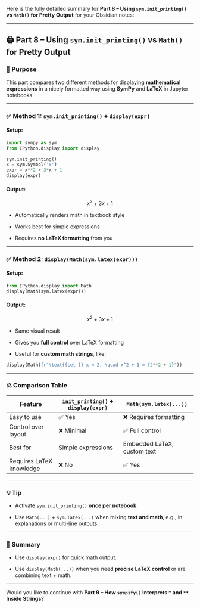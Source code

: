Here is the fully detailed summary for **Part 8 – Using `sym.init_printing()` vs `Math()` for Pretty Output** for your Obsidian notes:

---

## 🖨️ Part 8 – Using `sym.init_printing()` vs `Math()` for Pretty Output

### 📌 Purpose

This part compares two different methods for displaying **mathematical expressions** in a nicely formatted way using **SymPy** and **LaTeX** in Jupyter notebooks.

---

### ✅ Method 1: `sym.init_printing()` + `display(expr)`

#### Setup:

```python
import sympy as sym
from IPython.display import display

sym.init_printing()
x = sym.Symbol('x')
expr = x**2 + 3*x + 1
display(expr)
```

#### Output:

$$ x^2 + 3x + 1 $$

- Automatically renders math in textbook style
    
- Works best for simple expressions
    
- Requires **no LaTeX formatting** from you
    

---

### ✅ Method 2: `display(Math(sym.latex(expr)))`

#### Setup:

```python
from IPython.display import Math
display(Math(sym.latex(expr)))
```

#### Output:

$$ x^2 + 3x + 1 $$

- Same visual result
    
- Gives you **full control** over LaTeX formatting
    
- Useful for **custom math strings**, like:
    

```python
display(Math(fr"\text{{Let }} x = 2, \quad x^2 + 1 = {2**2 + 1}"))
```

---

### ⚖️ Comparison Table

|Feature|`init_printing()` + `display(expr)`|`Math(sym.latex(...))`|
|---|---|---|
|Easy to use|✅ Yes|❌ Requires formatting|
|Control over layout|❌ Minimal|✅ Full control|
|Best for|Simple expressions|Embedded LaTeX, custom text|
|Requires LaTeX knowledge|❌ No|✅ Yes|

---

### 💡 Tip

- Activate `sym.init_printing()` **once per notebook**.
    
- Use `Math(...)` + `sym.latex(...)` when mixing **text and math**, e.g., in explanations or multi-line outputs.
    

---

### 🧠 Summary

- Use `display(expr)` for quick math output.
    
- Use `display(Math(...))` when you need **precise LaTeX control** or are combining text + math.
    

---

Would you like to continue with **Part 9 – How `sympify()` Interprets `^` and `**` Inside Strings**?